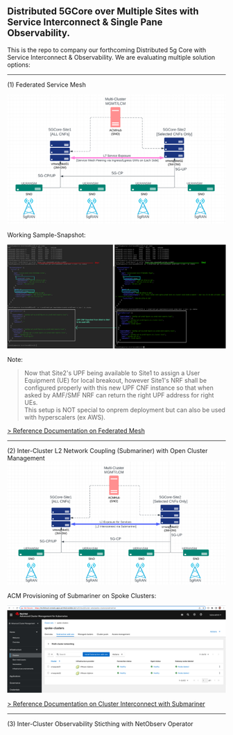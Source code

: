 ## Distributed 5GCore over Multiple Sites with Service Interconnect & Single Pane Observability.

This is the repo to company our forthcoming Distributed 5g Core with Service Interconnect & Observability. We are evaluating multiple solution options:<br>

----

(1) Federated Service Mesh <br>

![alt text](https://raw.githubusercontent.com/fenar/distributed5GCore/main/images/distributed5g-arch2.png)<br>

Working Sample-Snapshot:

![alt text](https://raw.githubusercontent.com/fenar/distributed5GCore/main/images/FedMeshUPFSnapShot.png)<br>

Note:<br>
> Now that Site2's UPF being available to Site1 to assign a User Equipment (UE) for local breakout, however Site1's NRF shall be configured properly with this new UPF CNF instance so that when asked by AMF/SMF NRF can return the right UPF address for right UEs.<br>
> This setup is NOT special to onprem deployment but can also be used with hyperscalers (ex AWS). <br>


[> Reference Documentation on Federated Mesh](https://docs.openshift.com/container-platform/4.10/service_mesh/v2x/ossm-federation.html)<br>

----

(2) Inter-Cluster L2 Network Coupling (Submariner) with Open Cluster Management <br>
![alt text](https://raw.githubusercontent.com/fenar/distributed5GCore/main/images/l2submarinerexpure.png)<br>

ACM Provisioning of Submariner on Spoke Clusters:

![alt text](https://raw.githubusercontent.com/fenar/distributed5GCore/main/images/ACM-SubMariner.png)<br>


[> Reference Documentation on Cluster Interconnect with Submariner](https://access.redhat.com/documentation/en-us/red_hat_advanced_cluster_management_for_kubernetes/2.4/html/services/services-overview#submariner)<br>

----

(3) Inter-Cluster Observability Sticthing with NetObserv Operator<br>  
